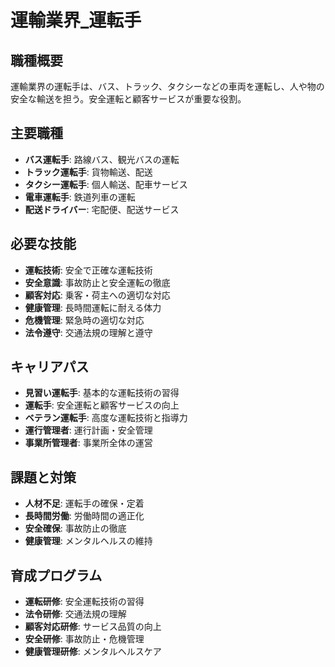 # 運輸業界_運転手

## 職種概要
運輸業界の運転手は、バス、トラック、タクシーなどの車両を運転し、人や物の安全な輸送を担う。安全運転と顧客サービスが重要な役割。

## 主要職種
- **バス運転手**: 路線バス、観光バスの運転
- **トラック運転手**: 貨物輸送、配送
- **タクシー運転手**: 個人輸送、配車サービス
- **電車運転手**: 鉄道列車の運転
- **配送ドライバー**: 宅配便、配送サービス

## 必要な技能
- **運転技術**: 安全で正確な運転技術
- **安全意識**: 事故防止と安全運転の徹底
- **顧客対応**: 乗客・荷主への適切な対応
- **健康管理**: 長時間運転に耐える体力
- **危機管理**: 緊急時の適切な対応
- **法令遵守**: 交通法規の理解と遵守

## キャリアパス
- **見習い運転手**: 基本的な運転技術の習得
- **運転手**: 安全運転と顧客サービスの向上
- **ベテラン運転手**: 高度な運転技術と指導力
- **運行管理者**: 運行計画・安全管理
- **事業所管理者**: 事業所全体の運営

## 課題と対策
- **人材不足**: 運転手の確保・定着
- **長時間労働**: 労働時間の適正化
- **安全確保**: 事故防止の徹底
- **健康管理**: メンタルヘルスの維持

## 育成プログラム
- **運転研修**: 安全運転技術の習得
- **法令研修**: 交通法規の理解
- **顧客対応研修**: サービス品質の向上
- **安全研修**: 事故防止・危機管理
- **健康管理研修**: メンタルヘルスケア 
